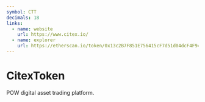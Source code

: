 ```yaml
---
symbol: CTT
decimals: 18
links:
  - name: website
    url: https://www.citex.io/
  - name: explorer
    url: https://etherscan.io/token/0x13c2B7F851E756415cF7d51d04dcF4F94A5b382E
---
```


# CitexToken

POW digital asset trading platform.
